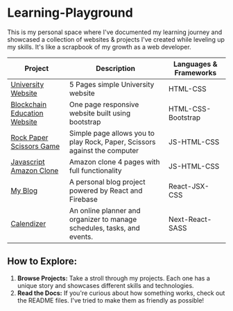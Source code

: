 # Learning-Playground

This is my personal space where I've documented my learning journey and showcased a collection of websites & projects I've created while leveling up my skills. It's like a scrapbook of my growth as a web developer.

| Project | Description | Languages & Frameworks |
|---|---|---|
| [University Website](https://github.com/xCordeva/University-Website) | 5 Pages simple University website | HTML-CSS |
| [Blockchain Education Website](https://github.com/xCordeva/bootstrap-blockchain-education-website) | One page responsive website built using bootstrap | HTML-CSS-Bootstrap |
| [Rock Paper Scissors Game](https://github.com/xCordeva/Rock-Paper-Scirssors-Game) | Simple page allows you to play Rock, Paper, Scissors against the computer | JS-HTML-CSS |
| [Javascript Amazon Clone](https://github.com/xCordeva/javascript-amazon-project) | Amazon clone 4 pages with full functionality | JS-HTML-CSS |
| [My Blog](https://github.com/xCordeva/my-blog-React-JS) | A personal blog project powered by React and Firebase | React-JSX-CSS |
| [Calendizer](https://github.com/xCordeva/calendizer) | An online planner and organizer to manage schedules, tasks, and events. | Next-React-SASS |


## How to Explore:

1. **Browse Projects:** Take a stroll through my projects. Each one has a unique story and showcases different skills and technologies.
2. **Read the Docs:** If you're curious about how something works, check out the README files. I've tried to make them as friendly as possible!

